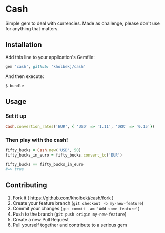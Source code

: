 # Cash

Simple gem to deal with currencies. Made as challenge, please don't use for anything that matters.

## Installation

Add this line to your application's Gemfile:

```ruby
gem 'cash', github: 'kholbekj/cash'
```

And then execute:

    $ bundle

## Usage

### Set it up
```ruby
Cash.convertion_rates('EUR', { 'USD' => '1.11', 'DKK' => '0.15'})
```

### Then play with the cash!
```ruby
fifty_bucks = Cash.new('USD', 50)
fifty_bucks_in_euro = fifty_bucks.convert_to('EUR')

fifty_bucks == fifty_bucks_in_euro
#=> true
```


## Contributing

1. Fork it ( https://github.com/kholbekj/cash/fork )
2. Create your feature branch (`git checkout -b my-new-feature`)
3. Commit your changes (`git commit -am 'Add some feature'`)
4. Push to the branch (`git push origin my-new-feature`)
5. Create a new Pull Request
6. Pull yourself together and contribute to a serious gem
